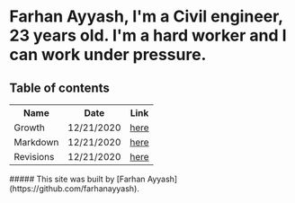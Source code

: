 # Farhan Ayyash, I'm a Civil engineer, 23 years old. I'm a hard worker and I can work under pressure.
## Table of contents
<table>
  <tr>
    <th>Name</th>
    <th>Date</th>
    <th>Link</th>
  </tr>
  <tr>
    <td>Growth</td>
    <td>12/21/2020</td>
    <td><a href="https://farhanayyash.github.io/reading-notes/Growth">here</a></td>
    
    
  </tr>
  <tr>
    <td>Markdown</td>
    <td>12/21/2020</td>
    <td><a href="https://farhanayyash.github.io/reading-notes/READ">here</a></td>
    
  </tr>
  <tr>
    <td>Revisions</td>
    <td>12/21/2020</td>
    <td><a href="https://farhanayyash.github.io/reading-notes/Revisions">here</a></td>
  </tr>
</table>
##### This site was built by [Farhan Ayyash](https://github.com/farhanayyash). 
